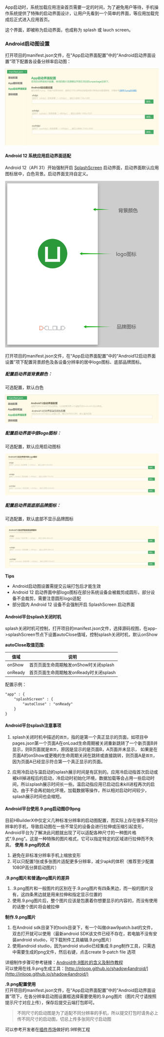 App启动时，系统加载应用渲染首页需要一定的时间，为了避免用户等待，手机操作系统提供了特殊的启动界面设计，让用户先看到一个简单的界面，等应用加载完成后正式进入应用首页。

这个界面，即被称为启动界面，也成称为 splash 或 lauch screen。

### Android启动图设置

打开项目的manifest.json文件，在“App启动界面配置”中的“Android启动界面设置”项下配置各设备分辨率启动图：

![](../static/splash_screen_android_1.png)

#### Android 12 系统应用启动界面适配

Android 12（API 31）开始强制开启 [SplashScreen](https://developer.android.google.cn/guide/topics/ui/splash-screen?hl=zh-cn) 启动界面，启动界面默认应用图标居中，白色背景。启动界面支持自定义。

![](../static/splash_screen_android_example.png)

打开项目的manifest.json文件，在“App启动界面配置”中的“Android12启动界面设置”项下配置背景颜色及各设备分辨率的居中logo图标、底部品牌图标。

##### 配置启动界面背景颜色：

可选配置，默认白色

![](../static/splash_screen_android_2.png)

##### 配置启动界面中部logo图标：

可选配置，默认应用启动图标

![](../static/splash_screen_android_3.png)

##### 配置启动界面底部品牌图标：

可选配置，默认底部不显示品牌图标

![](../static/splash_screen_android_4.png)

**Tips**

+ Android启动图设置需提交云端打包后才能生效
+ Android 12 启动界面中部logo图标在部分系统设备会被裁剪成圆形，部分设备不会裁剪，需要注意圆形logo适配
+ 部分国内 Android 12 设备不会强制开启 SplashScreen 启动界面

#### Android平台splash关闭时机

splash关闭时机可控制，打开项目的manifest.json文件，选择源码视图，在app->splashScreen节点下设置autoClose值域，控制splash关闭时机，默认onShow

**autoClose取值范围:**

|值域|说明|
|--|--|
|onShow|首页页面生命周期触发onShow时关闭splash|
|onReady|首页页面生命周期触发onReady时关闭splash|

配置示例：

```
"app" : {
    "splashScreen" : {
        "autoClose" : "onReady"
    }
}
```

#### Android平台splash注意事项

1. splash关闭时机中描述的`首页`，指的是第一个真正显示的页面，如项目中pages.json第一个页面A在onLoad生命周期被关闭重新跳转了一个新页面B并显示，则B页面就是`首页`，原因是显示的是页面B，A页面并未显示，
如果是在页面A的onShow或更晚的生命周期关闭在跳转或直接跳转，则页面A是`首页`，因为页面A已经显示符合第一个真正显示的页面。

2. 应用冷启动与温启动的splash展示时间是有区别的。应用冷启动指首次启动或被kill掉进程后的启动，冷启动时初始化环境，数据加载等会占用一些启动时间，所以splash展示时间长一些。温启动指应用已启动后未kill进程再次的启动，由于不会再初始化环境，加载数据等操作，所以相对启动时间较少，splash展示时间也会缩短。

#### Android平台使用.9.png启动图@9png  
目前HBuilderX中仅定义几种标准分辨率的启动图配置，而实际上存在很多不同分辨率的手机，导致启动图在一些不常见的设备会进行拉伸或压缩引起变形，Android平台为了解决此问题就出现了可以适配各种尺寸的一种图片格式“.9.png”。这是一种特殊的图片格式，它可以指定特定的区域进行拉伸而不失真。
**使用.9.png的优点**  
1. 避免在非标准分辨率手机上缩放变形  
2. 可以只配置1张或多张图片适配更多分辨率，减少apk的体积（推荐至少配置1080P高分屏启动图片）  

**.9.png图片和普通png图片的差异**  
1. .9.png图片和一般图片的区别在于.9.png图片有四条黑边，而一般的图片没有，这四条黑边就是用来拉伸和指定显示位置的  
2. 使用.9.png图片后，整个图片应该是包裹着你想要显示的内容的，而没有使用的话整个图片将会被拉伸  

**制作.9.png图片**  
1. 在Android sdk目录下的tools目录下，有一个叫做draw9patch.bat的文件，双击打开就可以使用（最新android SDK该文件已经不存在，若电脑不没有安装android studio，可下载附件工具编辑.9.png图片）  
2. 使用android studio，因为android studio已经集成.9.png制作工具，只需选中需要生成的png文件，然后右键，点击create 9-patch file 选项  

详细制作步骤可参考链接：[Android中.9图片的含义及制作教程](https://www.jianshu.com/p/3fd048644e3f?tdsourcetag=s_pctim_aiomsg)  
可以使用在线.9.png生成工具：[http://inloop.github.io/shadow4android/](http://inloop.github.io/shadow4android/)  

**.9.png配置使用**  
打开项目的manifest.json文件，在“App启动界面配置”中的“Android启动界面设置”项下，在各分辨率启动图设置框选择需要使用的.9.png图片（图片尺寸请按照提示尺寸对应上传），保存后提交云端打包即可。
> 不同尺寸的启动图是为了适配不同分辨率的手机，所以提交打包时请务必上传不同尺寸的启动图，切忌上传多张同尺寸启动图  

可以参考开发者在[插件市场](https://ext.dcloud.net.cn/search?q=.9)做好的.9样例工程
